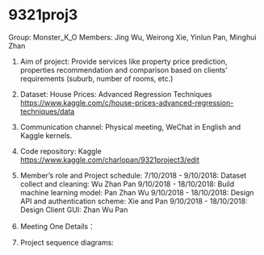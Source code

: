 # 9321proj3





Group: Monster_K_O      Members: Jing Wu, Weirong Xie, Yinlun Pan,  Minghui Zhan

1.   Aim of project: Provide services like property price prediction, properties recommendation and comparison based on clients’ requirements (suburb, number of rooms, etc.)
2. Dataset: House Prices: Advanced Regression Techniques 
https://www.kaggle.com/c/house-prices-advanced-regression-techniques/data 
3. Communication channel: Physical meeting, WeChat in English and Kaggle kernels.
4. Code repository: Kaggle https://www.kaggle.com/charlopan/9321project3/edit 
5. Member’s role and Project schedule:
7/10/2018 - 9/10/2018: Dataset collect and cleaning: Wu Zhan Pan
9/10/2018 - 18/10/2018: Build machine learning model: Pan Zhan Wu
9/10/2018 - 18/10/2018: Design API and authentication scheme: Xie and Pan
9/10/2018 - 18/10/2018: Design Client GUI: Zhan Wu Pan

6. Meeting One Details：


7. Project sequence diagrams:


